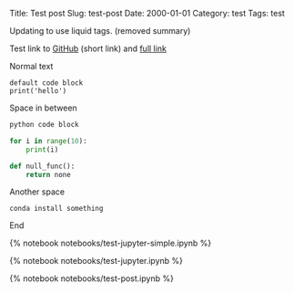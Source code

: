 Title: Test post
Slug: test-post
Date: 2000-01-01
Category: test
Tags: test

Updating to use liquid tags. (removed summary)

Test link to [GitHub](github.com) (short link) and [full link](http://github.com)

Normal text

```
default code block
print('hello')
```

Space in between

```python
python code block

for i in range(10):
    print(i)

def null_func():
    return none
```

Another space

```terminal
conda install something
```

End

{% notebook notebooks/test-jupyter-simple.ipynb %}

{% notebook notebooks/test-jupyter.ipynb %}

{% notebook notebooks/test-post.ipynb %}
